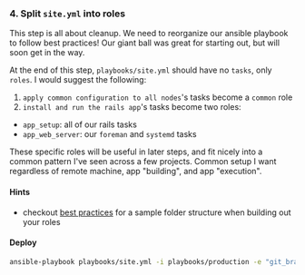 ### 4. Split `site.yml` into roles

This step is all about cleanup. We need to reorganize our ansible playbook to
follow best practices! Our giant ball was great for starting out, but will soon
get in the way.

At the end of this step, `playbooks/site.yml` should have no `tasks`, only
`roles`. I would suggest the following:

1. `apply common configuration to all nodes`'s tasks become a `common` role
2. `install and run the rails app`'s tasks become two roles:
  - `app_setup`: all of our rails tasks
  - `app_web_server`: our `foreman` and `systemd` tasks

These specific roles will be useful in later steps, and fit nicely into a
common pattern I've seen across a few projects. Common setup I want regardless
of remote machine, app "building", and app "execution".

#### Hints

- checkout [best practices](https://docs.ansible.com/ansible/playbooks_best_practices.html)
  for a sample folder structure when building out your roles

#### Deploy

```bash
ansible-playbook playbooks/site.yml -i playbooks/production -e "git_branch=step-1-to-7"
```

[apt]: https://docs.ansible.com/ansible/apt_module.html
[become]: https://docs.ansible.com/ansible/become.html
[authorized_key]: https://docs.ansible.com/ansible/authorized_key_module.html
[copy]: https://docs.ansible.com/ansible/copy_module.html
[failed_when]: https://docs.ansible.com/ansible/playbooks_error_handling.html
[file]: https://docs.ansible.com/ansible/file_module.html
[handler]: https://docs.ansible.com/ansible/glossary.html#term-handlers
[lineinfile]: https://docs.ansible.com/ansible/lineinfile_module.html
[postgresql_db]: https://docs.ansible.com/ansible/postgresql_db_module.html
[postgresql_user]: https://docs.ansible.com/ansible/postgresql_user_module.html
[register]: https://docs.ansible.com/ansible/playbooks_conditionals.html#register-variables
[service]: https://docs.ansible.com/ansible/service_module.html
[ssh-key]: https://help.github.com/articles/generating-an-ssh-key/
[template]: https://docs.ansible.com/ansible/template_module.html
